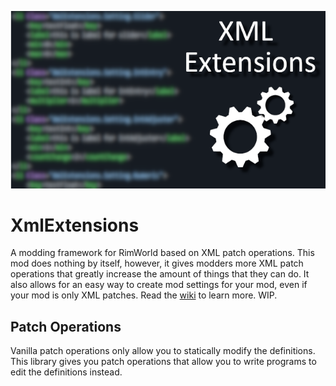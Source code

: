 <p align="center">
<img src="https://github.com/15adhami/XmlExtensions/blob/master/About/Preview.png" alt="XML Extensions" />
</p>

# XmlExtensions
A modding framework for RimWorld based on XML patch operations.
This mod does nothing by itself, however, it gives modders more XML patch operations that greatly increase the amount of things that they can do. It also allows for an easy way to create mod settings for your mod, even if your mod is only XML patches. Read the [wiki](https://github.com/15adhami/XmlExtensions/wiki) to learn more. WIP.
## Patch Operations
Vanilla patch operations only allow you to statically modify the definitions. This library gives you patch operations that allow you to write programs to edit the definitions instead. 

